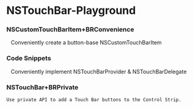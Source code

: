 # NSTouchBar-Playground

### NSCustomTouchBarItem+BRConvenience
    Conveniently create a button-base NSCustomTouchBarItem

### Code Snippets
    Conveniently implement NSTouchBarProvider & NSTouchBarDelegate

### NSTouchBar+BRPrivate
    Use private API to add a Touch Bar buttons to the Control Strip.
